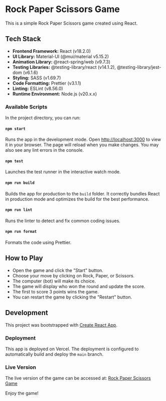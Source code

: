 # Rock Paper Scissors Game

This is a simple Rock Paper Scissors game created using React.

## Tech Stack

- **Frontend Framework:** React (v18.2.0)
- **UI Library:** Material-UI (@mui/material v5.15.2)
- **Animation Library:** @react-spring/web (v9.7.3)
- **Testing Libraries:** @testing-library/react (v14.1.2), @testing-library/jest-dom (v6.1.6)
- **Styling:** SASS (v1.69.7)
- **Code Formatting:** Prettier (v3.1.1)
- **Linting:** ESLint (v8.56.0)
- **Runtime Environment:** Node.js (v20.x.x)

### Available Scripts

In the project directory, you can run:

#### `npm start`

Runs the app in the development mode. Open [http://localhost:3000](http://localhost:3000) to view it in your browser. The page will reload when you make changes. You may also see any lint errors in the console.

#### `npm test`

Launches the test runner in the interactive watch mode.

#### `npm run build`

Builds the app for production to the `build` folder. It correctly bundles React in production mode and optimizes the build for the best performance.

#### `npm run lint`

Runs the linter to detect and fix common coding issues.

#### `npm run format`

Formats the code using Prettier.

## How to Play

- Open the game and click the "Start" button.
- Choose your move by clicking on Rock, Paper, or Scissors.
- The computer (bot) will make its choice.
- The game will display who won the round and update the score.
- The first to score 3 points wins the game.
- You can restart the game by clicking the "Restart" button.

## Development

This project was bootstrapped with [Create React App](https://github.com/facebook/create-react-app).

### Deployment

This app is deployed on Vercel. The deployment is configured to automatically build and deploy the `main` branch.

### Live Version

The live version of the game can be accessed at: [Rock Paper Scissors Game](https://vercel.com/erwannlenoachs-projects/rock-paper-scissors)

Enjoy the game!
